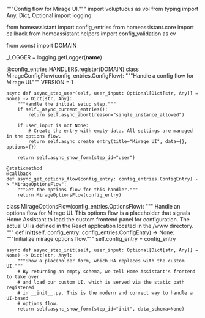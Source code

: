 
"""Config flow for Mirage UI."""
import voluptuous as vol
from typing import Any, Dict, Optional
import logging

from homeassistant import config_entries
from homeassistant.core import callback
from homeassistant.helpers import config_validation as cv

from .const import DOMAIN

_LOGGER = logging.getLogger(__name__)

@config_entries.HANDLERS.register(DOMAIN)
class MirageConfigFlow(config_entries.ConfigFlow):
    """Handle a config flow for Mirage UI."""
    VERSION = 1

    async def async_step_user(self, user_input: Optional[Dict[str, Any]] = None) -> Dict[str, Any]:
        """Handle the initial setup step."""
        if self._async_current_entries():
            return self.async_abort(reason="single_instance_allowed")

        if user_input is not None:
            # Create the entry with empty data. All settings are managed in the options flow.
            return self.async_create_entry(title="Mirage UI", data={}, options={})

        return self.async_show_form(step_id="user")

    @staticmethod
    @callback
    def async_get_options_flow(config_entry: config_entries.ConfigEntry) -> "MirageOptionsFlow":
        """Get the options flow for this handler."""
        return MirageOptionsFlow(config_entry)


class MirageOptionsFlow(config_entries.OptionsFlow):
    """
    Handle an options flow for Mirage UI.
    This options flow is a placeholder that signals Home Assistant to load the
    custom frontend panel for configuration. The actual UI is defined in the
    React application located in the /www directory.
    """
    def __init__(self, config_entry: config_entries.ConfigEntry) -> None:
        """Initialize mirage options flow."""
        self.config_entry = config_entry

    async def async_step_init(self, user_input: Optional[Dict[str, Any]] = None) -> Dict[str, Any]:
        """Show a placeholder form, which HA replaces with the custom UI."""
        # By returning an empty schema, we tell Home Assistant's frontend to take over
        # and load our custom UI, which is served via the static path registered
        # in __init__.py. This is the modern and correct way to handle a UI-based
        # options flow.
        return self.async_show_form(step_id="init", data_schema=None)